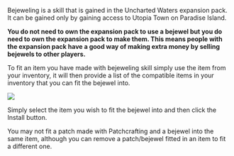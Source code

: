 Bejeweling is a skill that is gained in the Uncharted Waters expansion pack. It can be gained only by gaining access to Utopia Town on Paradise Island.

**You do not need to own the expansion pack to use a bejewel but you do need to own the expansion pack to make them. This means people with the expansion pack have a good way of making extra money by selling bejewels to other players.**

To fit an item you have made with bejeweling skill simply use the item from your inventory, it will then provide a list of the compatible items in your inventory that you can fit the bejewel into.

[![](https://lohcdn.com/images/t_bejewel2.jpg)](https://lohcdn.com/images/bejewel2.jpg)

Simply select the item you wish to fit the bejewel into and then click the Install button.

You may not fit a patch made with Patchcrafting and a bejewel into the same item, although you can remove a patch/bejewel fitted in an item to fit a different one.